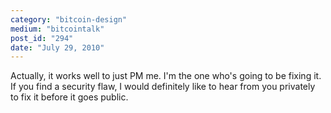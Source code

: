```yaml
---
category: "bitcoin-design"
medium: "bitcointalk"
post_id: "294"
date: "July 29, 2010"
---
```

Actually, it works well to just PM me.  I'm the one who's going to be fixing it.  If you find a security flaw, I would definitely like to hear from you privately to fix it before it goes public.